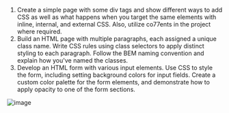1. Create a simple page with some div tags and show different ways to add CSS as well as what happens
when you target the same elements with inline, internal, and external CSS. Also, utilize co77ents in the
project where required.
2. Build an HTML page with multiple paragraphs, each assigned a unique class name. Write CSS rules using
class selectors to apply distinct styling to each paragraph. Follow the BEM naming convention and
explain how you've named the classes.
3. Develop an HTML form with various input elements. Use CSS to style the form, including setting
background colors for input fields. Create a custom color palette for the form elements, and demonstrate
how to apply opacity to one of the form sections.

![image](https://github.com/lakshmisindhu11/starting-with-css/assets/165382457/8ac0fc4c-9a14-4458-b0a7-913dae93aeca)
